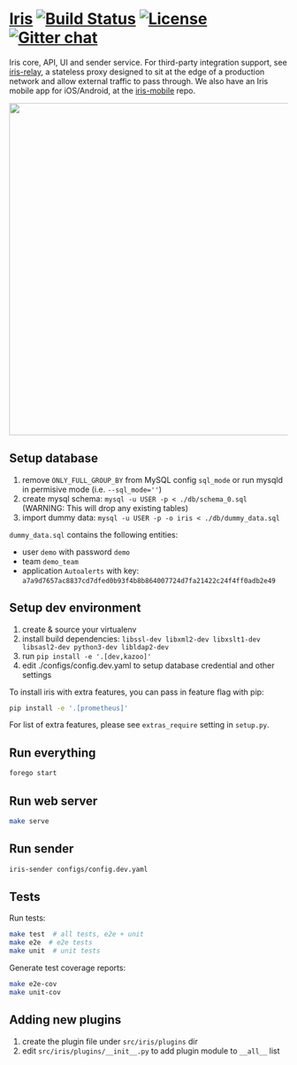 [Iris](http://iris.claims) [![Build Status](https://circleci.com/gh/linkedin/iris.svg?style=shield)](https://circleci.com/gh/linkedin/iris) [![License](https://img.shields.io/badge/License-BSD%202--Clause-orange.svg)](https://opensource.org/licenses/BSD-2-Clause) [![Gitter chat](https://badges.gitter.im/irisoncall/Lobby.png)](https://gitter.im/irisoncall/Lobby)
========

Iris core, API, UI and sender service. For third-party integration support, see [iris-relay](https://github.com/linkedin/iris-relay), a stateless proxy designed to sit at the edge of a production network and allow external traffic to pass through. We also have an Iris mobile app for iOS/Android, at the [iris-mobile](https://github.com/linkedin/iris-mobile) repo.

<p align="center"><img src="https://github.com/linkedin/iris/raw/master/docs/source/_static/demo.png" width="600"></p>


Setup database
--------------

1. remove `ONLY_FULL_GROUP_BY` from MySQL config `sql_mode` or run mysqld in permisive mode (i.e. `--sql_mode=''`)
1. create mysql schema: `mysql -u USER -p < ./db/schema_0.sql`  (WARNING: This will drop any existing tables)
1. import dummy data: `mysql -u USER -p -o iris < ./db/dummy_data.sql`

`dummy_data.sql` contains the following entities:
  * user `demo` with password `demo`
  * team `demo_team`
  * application `Autoalerts` with key: `a7a9d7657ac8837cd7dfed0b93f4b8b864007724d7fa21422c24f4ff0adb2e49`


Setup dev environment
---------------------

1. create & source your virtualenv
1. install build dependencies: `libssl-dev libxml2-dev libxslt1-dev libsasl2-dev python3-dev libldap2-dev`
1. run `pip install -e '.[dev,kazoo]'`
1. edit ./configs/config.dev.yaml to setup database credential and other settings

To install iris with extra features, you can pass in feature flag with pip:

```bash
pip install -e '.[prometheus]'
```

For list of extra features, please see `extras_require` setting in `setup.py`.


Run everything
--------------

```bash
forego start
```


Run web server
--------------

```bash
make serve
```


Run sender
---------

```bash
iris-sender configs/config.dev.yaml
```

Tests
-----

Run tests:

```bash
make test  # all tests, e2e + unit
make e2e  # e2e tests
make unit  # unit tests
```

Generate test coverage reports:

```bash
make e2e-cov
make unit-cov
```


Adding new plugins
------------------

1. create the plugin file under `src/iris/plugins` dir
1. edit `src/iris/plugins/__init__.py` to add plugin module to `__all__` list
